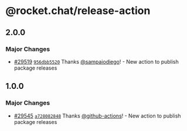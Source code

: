 # @rocket.chat/release-action

## 2.0.0

### Major Changes

- [#29519](https://github.com/RocketChat/Rocket.Chat/pull/29519) [`956dbb5520`](https://github.com/RocketChat/Rocket.Chat/commit/956dbb5520b897794cb81f98e4d2320e9418e33d) Thanks [@sampaiodiego](https://github.com/sampaiodiego)! - New action to publish package releases

## 1.0.0

### Major Changes

- [#29545](https://github.com/RocketChat/Rocket.Chat/pull/29545) [`a728082848`](https://github.com/RocketChat/Rocket.Chat/commit/a72808284870af04a6457af6f2f79b0a0c38b7cb) Thanks [@github-actions](https://github.com/apps/github-actions)! - New action to publish package releases
